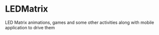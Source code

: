 # LEDMatrix
LED Matrix animations, games and some other activities along with mobile application to drive them
